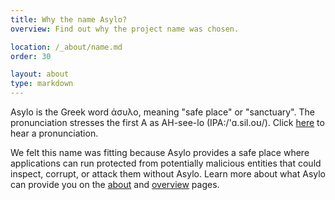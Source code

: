 ```yaml
---
title: Why the name Asylo?
overview: Find out why the project name was chosen.

location: /_about/name.md
order: 30

layout: about
type: markdown
---
```


Asylo is the Greek word άσυλο, meaning "safe place" or "sanctuary". The
pronunciation stresses the first A as AH-see-lo (IPA:/'ɑ.sil.oʊ/). <audio
id="pronounce" src="asylo.wav"></audio> Click
[here](javascript:document.getElementById('pronounce').play()) to hear a
pronunciation.

We felt this name was fitting because Asylo provides a safe place where
applications can run protected from potentially malicious entities that could inspect, corrupt, or attack them without Asylo. Learn more about what Asylo can
provide you on the [about](about.html) and [overview](overview.html) pages.
